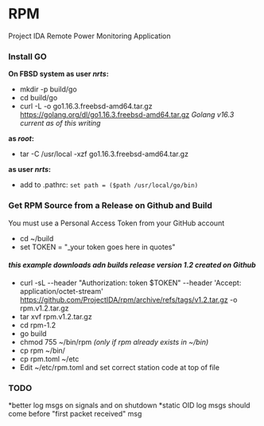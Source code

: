 # RPM
Project IDA Remote Power Monitoring Application

### Install GO
__On FBSD system as user *nrts*:__

* mkdir -p build/go
* cd build/go
* curl -L -o go1.16.3.freebsd-amd64.tar.gz https://golang.org/dl/go1.16.3.freebsd-amd64.tar.gz
_Golang v16.3 current as of this writing_

__as *root*:__

* tar -C /usr/local -xzf go1.16.3.freebsd-amd64.tar.gz

__as user *nrts*:__

* add to .pathrc: `set path = ($path /usr/local/go/bin)`

### Get RPM Source from a Release on Github and Build
You must use a Personal Access Token from your GitHub account
* cd ~/build
* set TOKEN = "_your token goes here in quotes"
#### _this example downloads adn builds release version 1.2 created on Github_
* curl -sL --header "Authorization: token $TOKEN" --header 'Accept: application/octet-stream' https://github.com/ProjectIDA/rpm/archive/refs/tags/v1.2.tar.gz -o rpm.v1.2.tar.gz
* tar xvf rpm.v1.2.tar.gz
* cd rpm-1.2
* go build
* chmod 755 ~/bin/rpm _(only if rpm already exists in ~/bin)_
* cp rpm ~/bin/
* cp rpm.toml ~/etc
* Edit ~/etc/rpm.toml and set correct station code at top of file

### TODO
*better log msgs on signals and on shutdown
*static OID log msgs should come before "first packet received" msg